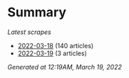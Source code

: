 # Summary
*Latest scrapes*
* [2022-03-18](https://github.com/nuuuwan/news_lk/blob/data/news_lk.2022-03-18.json) (140 articles)
* [2022-03-19](https://github.com/nuuuwan/news_lk/blob/data/news_lk.2022-03-19.json) (3 articles)

*Generated at 12:19AM, March 19, 2022*